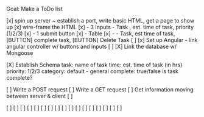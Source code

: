 Goal: Make a ToDo list

[x] spin up server ~ establish a port, write basic HTML, get a page to show up
[x] wire-frame the HTML
[x] - 3 Inputs - Task , est. time of task, priority (1/2/3)
[x] - 1 submit button
[x] - Table
[x] - - Task, est time of task, [BUTTON] complete task, [BUTTON] Delete Task
[ ] 
[x] Set up Angular - link angular controller w/ buttons and inputs
[ ] 
[X] Link the database w/ Mongoose

[X] Establish Schema
task: name of task
time: est. time of task (in hrs)
priority: 1/2/3
category: default - general
complete: true/false is task complete? 

[ ] Write a POST request 
[ ] Write a GET request
[ ] Get information moving between server & client
[ ]


[ ]
[ ]
[ ]
[ ]
[ ]
[ ]
[ ]
[ ]
[ ]
[ ]
[ ]
[ ]
[ ]
[ ]
[ ]
[ ]
[ ]